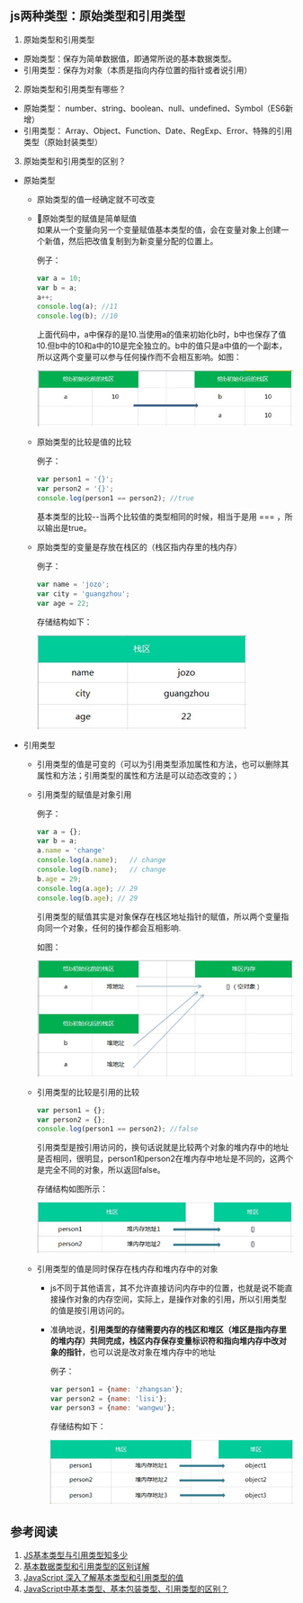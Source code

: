## js两种类型：原始类型和引用类型
1. 原始类型和引用类型
- 原始类型：保存为简单数据值，即通常所说的基本数据类型。
- 引用类型：保存为对象（本质是指向内存位置的指针或者说引用）
2. 原始类型和引用类型有哪些？
- 原始类型： number、string、boolean、null、undefined、Symbol（ES6新增）
- 引用类型： Array、Object、Function、Date、RegExp、Error、特殊的引用类型（原始封装类型）
3. 原始类型和引用类型的区别？
- 原始类型 
    - 原始类型的值一经确定就不可改变
    - 原始类型的赋值是简单赋值  
    如果从一个变量向另一个变量赋值基本类型的值，会在变量对象上创建一个新值，然后把改值复制到为新变量分配的位置上。

        例子：
        ```js
        var a = 10;
        var b = a;
        a++;
        console.log(a); //11
        console.log(b); //10
        ```
        上面代码中，a中保存的是10.当使用a的值来初始化b时，b中也保存了值10.但b中的10和a中的10是完全独立的。b中的值只是a中值的一个副本，所以这两个变量可以参与任何操作而不会相互影响。如图：

        ![原始类型赋值](img/type-storage-structure04.png)
    - 原始类型的比较是值的比较

        例子：
        ```js
        var person1 = '{}';
        var person2 = '{}';
        console.log(person1 == person2); //true
        ```
        基本类型的比较--当两个比较值的类型相同的时候，相当于是用 === ，所以输出是true。

    - 原始类型的变量是存放在栈区的（栈区指内存里的栈内存） 
     
        例子：
        ```js
        var name = 'jozo';
        var city = 'guangzhou';
        var age = 22;
        ```
        存储结构如下：

        ![原始类型的存储结构](img/type-storage-structure01.png)
- 引用类型
    - 引用类型的值是可变的（可以为引用类型添加属性和方法，也可以删除其属性和方法；引用类型的属性和方法是可以动态改变的；）
    - 引用类型的赋值是对象引用
      
      例子：
      ```js
      var a = {};
      var b = a;
      a.name = 'change'
      console.log(a.name);   // change
      console.log(b.name);   // change
      b.age = 29;
      console.log(a.age); // 29
      console.log(b.age); // 29
      ```
      引用类型的赋值其实是对象保存在栈区地址指针的赋值，所以两个变量指向同一个对象，任何的操作都会互相影响.

      如图：

      ![引用类型的赋值](img/type-storage-structure05.jpg)
    - 引用类型的比较是引用的比较
        ```js
        var person1 = {};
        var person2 = {};
        console.log(person1 == person2); //false
        ```

        引用类型是按引用访问的，换句话说就是比较两个对象的堆内存中的地址是否相同，很明显，person1和person2在堆内存中地址是不同的，这两个是完全不同的对象，所以返回false。


        存储结构如图所示：

        ![引用类型的存储结构](img/type-storage-structure03.png)

    - 引用类型的值是同时保存在栈内存和堆内存中的对象
        - js不同于其他语言，其不允许直接访问内存中的位置，也就是说不能直接操作对象的内存空间，实际上，是操作对象的引用，所以引用类型的值是按引用访问的。
        - 准确地说，**引用类型的存储需要内存的栈区和堆区（堆区是指内存里的堆内存）共同完成，栈区内存保存变量标识符和指向堆内存中改对象的指针**，也可以说是改对象在堆内存中的地址  

            例子：
            ```js
            var person1 = {name: 'zhangsan'};
            var person2 = {name: 'lisi'};
            var person3 = {name: 'wangwu'};
            ```
            存储结构如下：

            ![引用类型的存储结构](img/type-storage-structure02.jpg)





## 参考阅读
1. [JS基本类型与引用类型知多少](https://juejin.im/post/595616ea5188250da205da91)
2. [基本数据类型和引用类型的区别详解](https://segmentfault.com/a/1190000008472264)
3. [JavaScript 深入了解基本类型和引用类型的值](https://segmentfault.com/a/1190000006752076)
4. [JavaScript中基本类型、基本包装类型、引用类型的区别？](https://www.zhihu.com/question/40683360)
